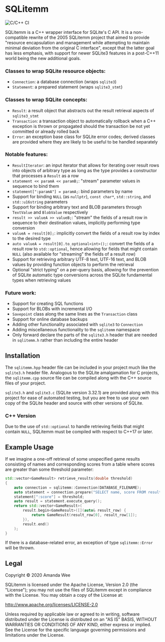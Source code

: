SQLitemm
========
![C/C++ CI](https://github.com/amanda-wee/sqlitemm/workflows/C/C++%20CI/badge.svg)

SQLitemm is a C++ wrapper interface for SQLite's C API. It is a non-compatible rewrite of the 2005 SQLitemm project that aimed to provide "resource encapsulation and management while attempting to maintain minimal deviation from the original C interface", except that the latter goal has less emphasis, with support for newer SQLite3 features in a post-C++11 world being the new additional goals.

### Classes to wrap SQLite resource objects:
* `Connection`: a database connection (wraps `sqlite3`)
* `Statement`: a prepared statement (wraps `sqlite3_stmt`)

### Classes to wrap SQLite concepts:
* `Result`: a result object that abstracts out the result retrieval aspects of `sqlite3_stmt`
* `Transaction`: a transaction object to automatically rollback when a C++ exception is thrown or propagated should the transaction be not yet committed or already rolled back
* `Error`: an exception base class for SQLite error codes; derived classes are provided where they are likely to be useful to be handled separately

### Notable features:
* `ResultIterator`: an input iterator that allows for iterating over result rows into objects of arbitrary type as long as the type provides a constructor that processes a `Result` as a row
* `statement << paramA << paramB;`: "stream" parameter values in sequence to bind them
* `statement[":paramA"] = paramA;`: bind parameters by name
* Support for binding `NULL` (as `nullptr`), `const char*`, `std::string`, and `std::u16string` parameters
* Support for binding arbitrary text and BLOB parameters through `TextValue` and `BlobValue` respectively
* `result >> valueA >> valueB;`: "stream" the fields of a result row in sequence to their destination values, implicitly performing type conversion
* `valueA = result[0];`: implicitly convert the fields of a result row by index to the desired type
* `auto valueA = result[0].to_optional<int>();`: convert the fields of a result row to `std::optional`, hence allowing for fields that might contain `NULL` (also available for "streaming" the fields of a result row)
* Support for retrieving arbitrary UTF-8 text, UTF-16 text, and BLOB values by providing function objects to perform the retrieval
* Optional "strict typing" on a per-query basis, allowing for the prevention of SQLite automatic type conversions across the SQLite fundamental types when retrieving values

### Future work:
* Support for creating SQL functions
* Support for BLOBs with incremental I/O
* `Savepoint` class along the same lines as the `Transaction` class
* Support for online database backups
* Adding other functionality associated with `sqlite3` to `Connection`
* Adding miscellaneous functionality to the `sqlitemm` namespace
* Only forward declare the parts of the `sqlite3.h` header that are needed in `sqlitemm.h` rather than including the entire header

Installation
------------
The `sqlitemm.hpp` header file can be included in your project much like the `sqlite3.h` header file. Analogous to the SQLite amalgamation for C projects, the `sqlitemm.cpp` source file can be compiled along with the C++ source files of your project.

`sqlite3.h` and `sqlite3.c` (SQLite version 3.32.1) are provided along with this project for ease of automated testing, but you are free to use your own copy of the SQLite header and source with other versions of SQLite.

### C++ Version
Due to the use of `std::optional` to handle retrieving fields that might contain `NULL`, SQLitemm must be compiled with respect to C++17 or later.

Example Usage
-------------
If we imagine a one-off retrieval of some unspecified game results consisting of names and corresponding scores from a table where scores are greater than some threshold parameter:
```C++
std::vector<GameResult> retrieve_results(double threshold)
{
    auto connection = sqlitemm::Connection(DATABASE_FILENAME);
    auto statement = connection.prepare("SELECT name, score FROM result WHERE score > :score");
    statement[":score"] = threshold;
    auto result = statement.execute_query();
    return std::vector<GameResult>(
        result.begin<GameResult>([](auto& result_row) {
            return GameResult(result_row[0], result_row[1]);
        }),
        result.end()
    );
}
```
If there is a database-related error, an exception of type `sqlitemm::Error` will be thrown.

Legal
-----
Copyright &copy; 2020 Amanda Wee

SQLitemm is licensed under the Apache License, Version 2.0 (the "License"); you may not use the files of SQLitemm except in compliance with the License. You may obtain a copy of the License at:

http://www.apache.org/licenses/LICENSE-2.0

Unless required by applicable law or agreed to in writing, software distributed under the License is distributed on an "AS IS" BASIS, WITHOUT WARRANTIES OR CONDITIONS OF ANY KIND, either express or implied. See the License for the specific language governing permissions and limitations under the License.
